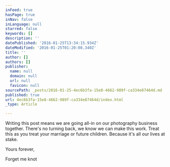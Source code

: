 ```yaml
---
inFeed: true
hasPage: true
inNav: false
inLanguage: null
starred: false
keywords: []
description: ''
datePublished: '2016-01-25T13:34:15.934Z'
dateModified: '2016-01-25T01:20:08.340Z'
title: ''
author: []
authors: []
publisher:
  name: null
  domain: null
  url: null
  favicon: null
sourcePath: _posts/2016-01-25-4ec6b3fa-15e8-4662-989f-ca334e87464d.md
published: true
url: 4ec6b3fa-15e8-4662-989f-ca334e87464d/index.html
_type: Article

---
```

Writing this post means we are going all-in on our photography business together. There's no turning back, we know we can make this work. Treat this as you treat your marriage or future children. Because it's all our lives at stake.

Yours forever,

Forget me knot